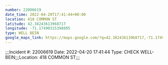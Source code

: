 ```yaml
---
number: 22006619
date_time: 2022-04-20T17:41:44+00:00
location: 418 COMMON ST
latitude: 42.38243613968717
longitude: -71.17490315398895
type: WELL BEIN
google_maps_link: https://maps.google.com/?q=42.38243613968717,-71.17490315398895
---
```


;;;Incident #: 22006619  Date: 2022-04-20 17:41:44  Type: CHECK WELL-BEIN;;;Location: 418 COMMON ST;;;
